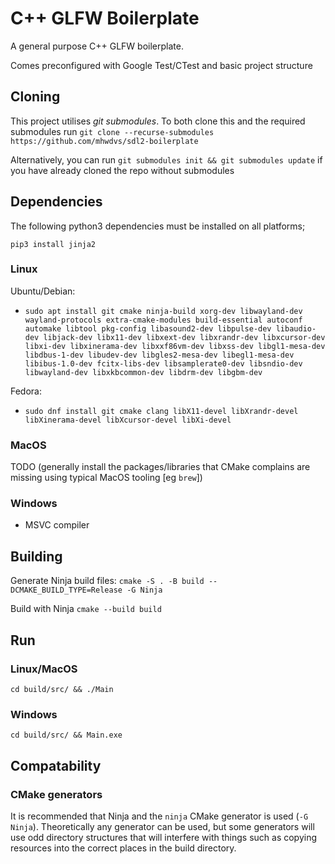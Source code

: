 # C++ GLFW Boilerplate

A general purpose C++ GLFW boilerplate. 

Comes preconfigured with Google Test/CTest and basic project structure

## Cloning

This project utilises *git submodules*. To both clone this and the required submodules run `git clone --recurse-submodules https://github.com/mhwdvs/sdl2-boilerplate`

Alternatively, you can run `git submodules init && git submodules update` if you have already cloned the repo without submodules

## Dependencies

The following python3 dependencies must be installed on all platforms;

`pip3 install jinja2`

### Linux

Ubuntu/Debian:

- `sudo apt install git cmake ninja-build xorg-dev libwayland-dev wayland-protocols extra-cmake-modules build-essential autoconf automake libtool pkg-config libasound2-dev libpulse-dev libaudio-dev libjack-dev libx11-dev libxext-dev libxrandr-dev libxcursor-dev libxi-dev libxinerama-dev libxxf86vm-dev libxss-dev libgl1-mesa-dev libdbus-1-dev libudev-dev libgles2-mesa-dev libegl1-mesa-dev libibus-1.0-dev fcitx-libs-dev libsamplerate0-dev libsndio-dev libwayland-dev libxkbcommon-dev libdrm-dev libgbm-dev`

Fedora:

- `sudo dnf install git cmake clang libX11-devel libXrandr-devel libXinerama-devel libXcursor-devel libXi-devel`

### MacOS

TODO (generally install the packages/libraries that CMake complains are missing using typical MacOS tooling [eg `brew`])

### Windows

- MSVC compiler

## Building

Generate Ninja build files:
`cmake -S . -B build --DCMAKE_BUILD_TYPE=Release -G Ninja`

Build with Ninja
`cmake --build build`

## Run

### Linux/MacOS

`cd build/src/ && ./Main`

### Windows

`cd build/src/ && Main.exe`

## Compatability

### CMake generators

It is recommended that Ninja and the `ninja` CMake generator is used (`-G Ninja`). Theoretically any generator can be used, but some generators will use odd directory structures that will interfere with things such as copying resources into the correct places in the build directory.
